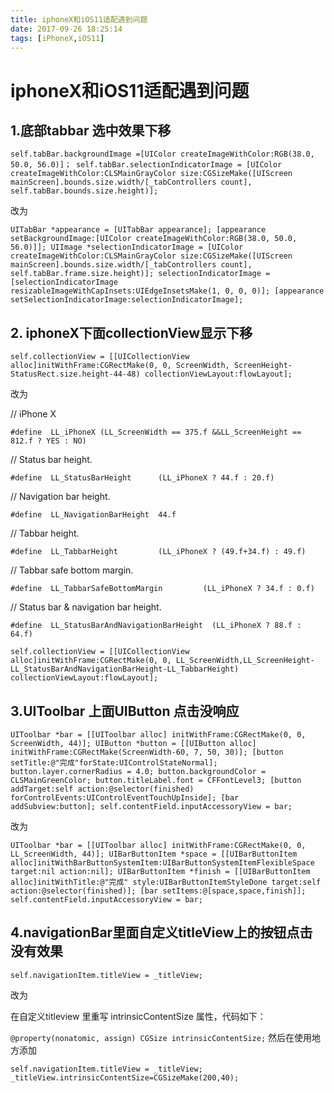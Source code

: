 ```yaml
---
title: iphoneX和iOS11适配遇到问题
date: 2017-09-26 18:25:14
tags: [iPhoneX,iOS11] 
---
```


# iphoneX和iOS11适配遇到问题

## 1.底部tabbar 选中效果下移

`self.tabBar.backgroundImage =[UIColor createImageWithColor:RGB(38.0, 50.0, 56.0)]；
self.tabBar.selectionIndicatorImage = [UIColor createImageWithColor:CLSMainGrayColor size:CGSizeMake([UIScreen mainScreen].bounds.size.width/[_tabControllers count], self.tabBar.bounds.size.height)];`

改为

 `UITabBar *appearance = [UITabBar appearance];
    [appearance setBackgroundImage:[UIColor createImageWithColor:RGB(38.0, 50.0, 56.0)]];
    UIImage *selectionIndicatorImage = [UIColor createImageWithColor:CLSMainGrayColor size:CGSizeMake([UIScreen mainScreen].bounds.size.width/[_tabControllers count], self.tabBar.frame.size.height)];
    selectionIndicatorImage = [selectionIndicatorImage resizableImageWithCapInsets:UIEdgeInsetsMake(1, 0, 0, 0)];
    [appearance setSelectionIndicatorImage:selectionIndicatorImage];`
    
<!-- more -->

## 2. iphoneX下面collectionView显示下移


`self.collectionView = [[UICollectionView alloc]initWithFrame:CGRectMake(0, 0, ScreenWidth, ScreenHeight-StatusRect.size.height-44-48) collectionViewLayout:flowLayout];`

改为


// iPhone X

`#define  LL_iPhoneX (LL_ScreenWidth == 375.f &&LL_ScreenHeight == 812.f ? YES : NO)`

// Status bar height.

`#define  LL_StatusBarHeight      (LL_iPhoneX ? 44.f : 20.f)`

// Navigation bar height.

`#define  LL_NavigationBarHeight  44.f`

// Tabbar height.

`#define  LL_TabbarHeight         (LL_iPhoneX ? (49.f+34.f) : 49.f)`

// Tabbar safe bottom margin.

`#define  LL_TabbarSafeBottomMargin         (LL_iPhoneX ? 34.f : 0.f)`

// Status bar & navigation bar height.

`#define  LL_StatusBarAndNavigationBarHeight  (LL_iPhoneX ? 88.f : 64.f)`

`
 self.collectionView = [[UICollectionView alloc]initWithFrame:CGRectMake(0, 0, LL_ScreenWidth,LL_ScreenHeight-LL_StatusBarAndNavigationBarHeight-LL_TabbarHeight) collectionViewLayout:flowLayout];
`

## 3.UIToolbar 上面UIButton 点击没响应

 `UIToolbar *bar = [[UIToolbar alloc] initWithFrame:CGRectMake(0, 0, ScreenWidth, 44)];
    UIButton *button = [[UIButton alloc] initWithFrame:CGRectMake(ScreenWidth-60, 7, 50, 30)];
    [button setTitle:@"完成"forState:UIControlStateNormal];
    button.layer.cornerRadius = 4.0;
    button.backgroundColor = CLSMainGreenColor;
    button.titleLabel.font = CFFontLevel3;
    [button addTarget:self action:@selector(finished) forControlEvents:UIControlEventTouchUpInside];
    [bar addSubview:button];
    self.contentField.inputAccessoryView = bar;`

改为

`UIToolbar *bar = [[UIToolbar alloc] initWithFrame:CGRectMake(0, 0, LL_ScreenWidth, 44)];
    UIBarButtonItem *space = [[UIBarButtonItem alloc]initWithBarButtonSystemItem:UIBarButtonSystemItemFlexibleSpace target:nil action:nil];
    UIBarButtonItem *finish = [[UIBarButtonItem alloc]initWithTitle:@"完成" style:UIBarButtonItemStyleDone target:self action:@selector(finished)];
    [bar setItems:@[space,space,finish]];
    self.contentField.inputAccessoryView = bar;`

## 4.navigationBar里面自定义titleView上的按钮点击没有效果

`
self.navigationItem.titleView = _titleView;
`

改为

在自定义titleview 里重写 intrinsicContentSize 属性，代码如下：

`
@property(nonatomic, assign) CGSize intrinsicContentSize;
`
然后在使用地方添加

`
self.navigationItem.titleView = _titleView; 
_titleView.intrinsicContentSize=CGSizeMake(200,40);
`
